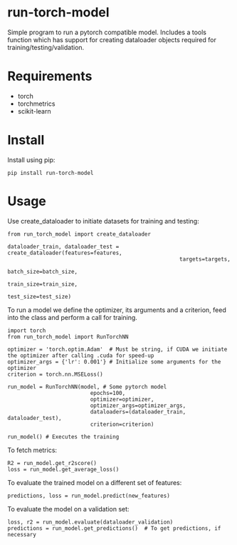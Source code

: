 # run-torch-model
Simple program to run a pytorch compatible model. Includes a tools function which has support for creating dataloader objects required for training/testing/validation.

# Requirements
- torch
- torchmetrics
- scikit-learn

# Install 
Install using pip:
```
pip install run-torch-model
```

# Usage
Use create_dataloader to initiate datasets for training and testing:
```
from run_torch_model import create_dataloader

dataloader_train, dataloader_test = create_dataloader(features=features, 
                                                      targets=targets,
                                                      batch_size=batch_size,
                                                      train_size=train_size,
                                                      test_size=test_size)
```

To run a model we define the optimizer, its arguments and a criterion, feed into the class and perform a call for training.

```
import torch
from run_torch_model import RunTorchNN

optimizer = 'torch.optim.Adam'  # Must be string, if CUDA we initiate the optimizer after calling .cuda for speed-up
optimizer_args = {'lr': 0.001'} # Initialize some arguments for the optimizer
criterion = torch.nn.MSELoss()

run_model = RunTorchNN(model, # Some pytorch model
                          epochs=100, 
                          optimizer=optimizer,
                          optimizer_args=optimizer_args,
                          dataloaders=(dataloader_train, dataloader_test), 
                          criterion=criterion)
 
run_model() # Executes the training
```

To fetch metrics:
```
R2 = run_model.get_r2score()
loss = run_model.get_average_loss()
```

To evaluate the trained model on a different set of features:
```
predictions, loss = run_model.predict(new_features)
```

To evaluate the model on a validation set:
```
loss, r2 = run_model.evaluate(dataloader_validation)
predictions = run_model.get_predictions()  # To get predictions, if necessary 
```
